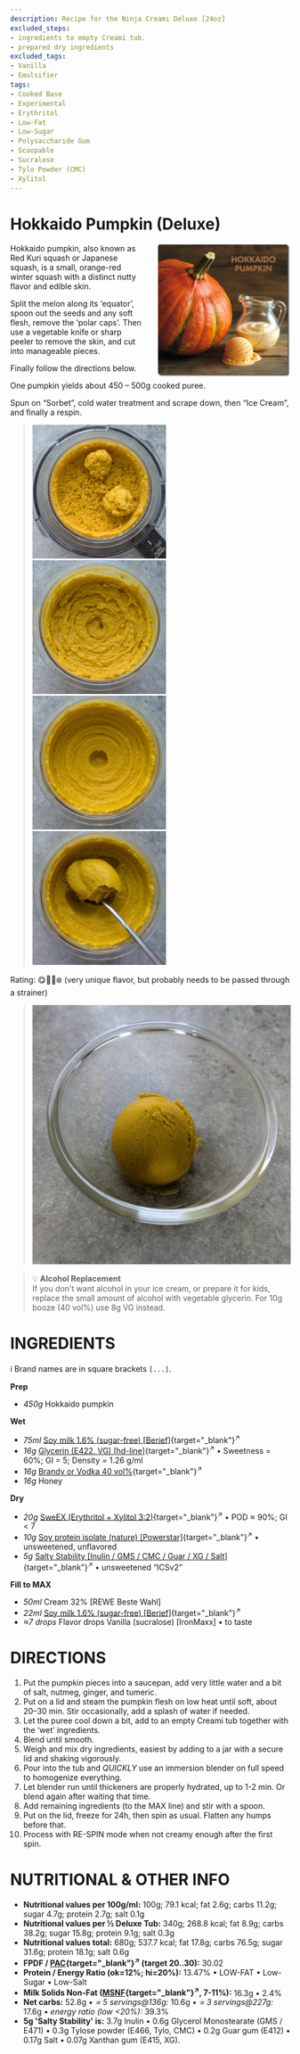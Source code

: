```yaml
---
description: Recipe for the Ninja Creami Deluxe [24oz]
excluded_steps:
- ingredients to empty Creami tub.
- prepared dry ingredients
excluded_tags:
- Vanilla
- Emulsifier
tags:
- Cooked Base
- Experimental
- Erythritol
- Low-Fat
- Low-Sugar
- Polysaccharide Gum
- Scoopable
- Sucralose
- Tylo Powder (CMC)
- Xylitol
---
```

# Hokkaido Pumpkin (Deluxe)
<img style="float: right; margin-left: 1.5em;" width=240 alt="Logo" src="logo-hokkaido-pumpkin.png" />

Hokkaido pumpkin, also known as Red Kuri squash or Japanese squash, is a small, orange-red winter squash
with a distinct nutty flavor and edible skin.

Split the melon along its ‘equator’, spoon out the seeds and any soft flesh, remove the ‘polar caps’.
Then use a vegetable knife or sharp peeler to remove the skin, and cut into manageable pieces.

Finally follow the directions below.

One pumpkin yields about 450 – 500g cooked puree.
<br clear=all />

Spun on “Sorbet”, cold water treatment and scrape down, then “Ice Cream”, and finally a respin.

> <img width=240 alt="After Sorbet" src="Hokkaido_2025-08-10_1.jpg" class="zoomable" />
> <img width=240 alt="After Ice Cream" src="Hokkaido_2025-08-10_2.jpg" class="zoomable" />
> <img width=240 alt="After Mix-in" src="Hokkaido_2025-08-10_3.jpg" class="zoomable" />
> <img width=240 alt="Scooped" src="Hokkaido_2025-08-10_4.jpg" class="zoomable" />

Rating: 😋🎃🎃❄️ (very unique flavor, but probably needs to be passed through a strainer)

> <img width=482 alt="Served" src="Hokkaido_2025-08-11_1.jpg" class="zoomable" />

> 💡 **Alcohol Replacement**<br />
> If you don't want alcohol in your ice cream, or prepare it for kids,
> replace the small amount of alcohol with vegetable glycerin.
> For 10g booze (40 vol%) use 8g VG instead.

# INGREDIENTS

ℹ️ Brand names are in square brackets `[...]`.

**Prep**

  - _450g_ Hokkaido pumpkin

**Wet**

  - _75ml_ [Soy milk 1.6% (sugar-free) \[Berief\]](/ice-creamery/info/ingredients/#soy-milk){target="_blank"}<sup>↗</sup>
  - _16g_ [Glycerin (E422, VG) \[hd-line\]](/ice-creamery/info/ingredients/#vegetable-glycerin-glycerol-vg-e422){target="_blank"}<sup>↗</sup> • Sweetness = 60%; GI = 5; Density = 1.26 g/ml
  - _16g_ [Brandy or Vodka 40 vol%](/ice-creamery/info/ingredients/#alcohol-ethanol){target="_blank"}<sup>↗</sup>
  - _16g_ Honey

**Dry**

  - _20g_ [SweEX (Erythritol + Xylitol 3:2)](/ice-creamery/info/ingredients/#sweex-erythritol-xylitol-blend){target="_blank"}<sup>↗</sup> • POD ≈ 90%; GI < 7
  - _10g_ [Soy protein isolate (nature) \[Powerstar\]](/ice-creamery/info/ingredients/#soy-protein-isolate){target="_blank"}<sup>↗</sup> • unsweetened, unflavored
  - _5g_ [Salty Stability \[Inulin / GMS / CMC / Guar / XG / Salt\]](/ice-creamery/S/Salty%20Stability/){target="_blank"}<sup>↗</sup> • unsweetened “ICSv2”

**Fill to MAX**

  - _50ml_ Cream 32% [REWE Beste Wahl]
  - _22ml_ [Soy milk 1.6% (sugar-free) \[Berief\]](/ice-creamery/info/ingredients/#soy-milk){target="_blank"}<sup>↗</sup>
  - _≈7 drops_ Flavor drops Vanilla (sucralose) [IronMaxx] • to taste

# DIRECTIONS

 1. Put the pumpkin pieces into a saucepan, add very little water and a bit of salt, nutmeg, ginger, and tumeric.
 1. Put on a lid and steam the pumpkin flesh on low heat until soft, about 20–30 min. Stir occasionally, add a splash of water if needed.
 1. Let the puree cool down a bit, add to an empty Creami tub together with the ‘wet’ ingredients.
 1. Blend until smooth.
 1. Weigh and mix dry ingredients, easiest by adding to a jar with a secure lid and shaking vigorously.
 1. Pour into the tub and *QUICKLY* use an immersion blender on full speed to homogenize everything.
 1. Let blender run until thickeners are properly hydrated, up to 1-2 min. Or blend again after waiting that time.
 1. Add remaining ingredients (to the MAX line) and stir with a spoon.
 1. Put on the lid, freeze for 24h, then spin as usual. Flatten any humps before that.
 1. Process with RE-SPIN mode when not creamy enough after the first spin.

# NUTRITIONAL & OTHER INFO

- **Nutritional values per 100g/ml:** 100g; 79.1 kcal; fat 2.6g; carbs 11.2g; sugar 4.7g; protein 2.7g; salt 0.1g
- **Nutritional values per ½ Deluxe Tub:** 340g; 268.8 kcal; fat 8.9g; carbs 38.2g; sugar 15.8g; protein 9.1g; salt 0.3g
- **Nutritional values total:** 680g; 537.7 kcal; fat 17.8g; carbs 76.5g; sugar 31.6g; protein 18.1g; salt 0.6g
- **FPDF / [PAC](/ice-creamery/info/glossary/#potere-anti-congelante-pac){target="_blank"}<sup>↗</sup> (target 20..30):** 30.02
- **Protein / Energy Ratio (ok=12%; hi=20%):** 13.47% • LOW-FAT • Low-Sugar • Low-Salt
- **Milk Solids Non-Fat ([MSNF](/ice-creamery/info/glossary/#milk-solids-not-fat-msnf){target="_blank"}<sup>↗</sup>, 7-11%):** 16.3g • 2.4%
- **Net carbs:** 52.8g • *∝ 5 servings@136g:* 10.6g • *∝ 3 servings@227g:* 17.6g • *energy ratio (low <20%):* 39.3%
- **5g 'Salty Stability' is:** 3.7g Inulin • 0.6g Glycerol Monostearate (GMS / E471) • 0.3g Tylose powder (E466, Tylo, CMC) • 0.2g Guar gum (E412) • 0.17g Salt • 0.07g Xanthan gum (E415, XG).
